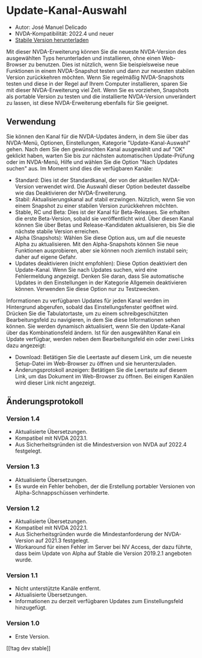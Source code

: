 # Update-Kanal-Auswahl #

* Autor: José Manuel Delicado
* NVDA-Kompatibilität: 2022.4 und neuer
* [Stabile Version herunterladen][1]

Mit dieser NVDA-Erweiterung können Sie die neueste NVDA-Version des
ausgewählten Typs herunterladen und installieren, ohne einen Web-Browser zu
benutzen. Dies ist nützlich, wenn Sie beispielsweise neue Funktionen in
einem NVDA-Snapshot testen und dann zur neuesten stabilen Version
zurückkehren möchten. Wenn Sie regelmäßig NVDA-Snapshots testen und diese in
der Regel auf Ihrem Computer installieren, sparen Sie mit dieser
NVDA-Erweiterung viel Zeit. Wenn Sie es vorziehen, Snapshots als portable
Version zu testen und die installierte NVDA-Version unverändert zu lassen,
ist diese NVDA-Erweiterung ebenfalls für Sie geeignet.

## Verwendung

Sie können den Kanal für die NVDA-Updates ändern, in dem Sie über das
NVDA-Menü, Optionen, Einstellungen, Kategorie "Update-Kanal-Auswahl"
gehen. Nach dem Sie den gewünschten Kanal ausgewählt und auf "OK" geklickt
haben, warten Sie bis zur nächsten automatischen Update-Prüfung oder im
NVDA-Menü, Hilfe und wählen Sie die Option "Nach Updates suchen" aus. Im
Moment sind dies die verfügbaren Kanäle:

* Standard: Dies ist der Standardkanal, der von der aktuellen NVDA-Version
  verwendet wird. Die Auswahl dieser Option bedeutet dasselbe wie das
  Deaktivieren der NVDA-Erweiterung.
* Stabil: Aktualisierungskanal auf stabil erzwingen. Nützlich, wenn Sie von
  einem Snapshot zu einer stabilen Version zurückkehren möchten.
* Stable, RC und Beta: Dies ist der Kanal für Beta-Releases. Sie erhalten
  die erste Beta-Version, sobald sie veröffentlicht wird. Über diesen Kanal
  können Sie über Betas und Release-Kandidaten aktualisieren, bis Sie die
  nächste stabile Version erreichen.
* Alpha (Snapshots): Wählen Sie diese Option aus, um auf die neueste Alpha
  zu aktualisieren. Mit den Alpha-Snapshots können Sie neue Funktionen
  ausprobieren, aber sie können noch ziemlich instabil sein; daher auf
  eigene Gefahr.
* Updates deaktivieren (nicht empfohlen): Diese Option deaktiviert den
  Update-Kanal. Wenn Sie nach Updates suchen, wird eine Fehlermeldung
  angezeigt. Denken Sie daran, dass Sie automatische Updates in den
  Einstellungen in der Kategorie Allgemein deaktivieren können. Verwenden
  Sie diese Option nur zu Testzwecken.

Informationen zu verfügbaren Updates für jeden Kanal werden im Hintergrund
abgerufen, sobald das Einstellungsfenster geöffnet wird. Drücken Sie die
Tabulatortaste, um zu einem schreibgeschützten Bearbeitungsfeld zu
navigieren, in dem Sie diese Informationen sehen können. Sie werden
dynamisch aktualisiert, wenn Sie den Update-Kanal über das Kombinationsfeld
ändern. Ist für den ausgewählten Kanal ein Update verfügbar, werden neben
dem Bearbeitungsfeld ein oder zwei Links dazu angezeigt:

* Download: Betätigen Sie die Leertaste auf diesem Link, um die neueste
  Setup-Datei im Web-Browser zu öffnen und sie herunterzuladen.
* Änderungsprotokoll anzeigen: Betätigen Sie die Leertaste auf diesem Link,
  um das Dokument im Web-Browser zu öffnen. Bei einigen Kanälen wird dieser
  Link nicht angezeigt.

## Änderungsprotokoll

### Version 1.4

* Aktualisierte Übersetzungen.
* Kompatibel mit NVDA 2023.1.
* Aus Sicherheitsgründen ist die Mindestversion von NVDA auf 2022.4
  festgelegt.

### Version 1.3

* Aktualisierte Übersetzungen.
* Es wurde ein Fehler behoben, der die Erstellung portabler Versionen von
  Alpha-Schnappschüssen verhinderte.

### Version 1.2

* Aktualisierte Übersetzungen.
* Kompatibel mit NVDA 2022.1.
* Aus Sicherheitsgründen wurde die Mindestanforderung der NVDA-Version auf
  2021.3 festgelegt.
* Workaround für einen Fehler im Server bei NV Access, der dazu führte, dass
  beim Update von Alpha auf Stable die Version 2019.2.1 angeboten wurde.

### Version 1.1

* Nicht unterstützte Kanäle entfernt.
* Aktualisierte Übersetzungen.
* Informationen zu derzeit verfügbaren Updates zum Einstellungsfeld
  hinzugefügt.

### Version 1.0

* Erste Version.

[[!tag dev stable]]

[1]: https://www.nvaccess.org/addonStore/legacy?file=updateChannel
